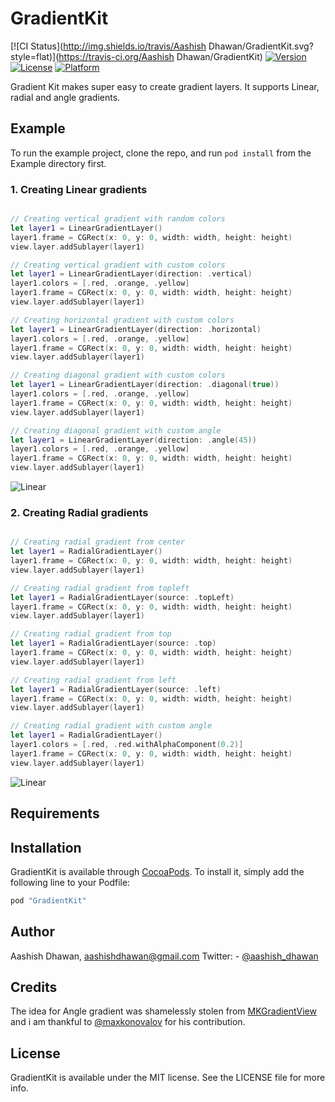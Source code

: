 # GradientKit

[![CI Status](http://img.shields.io/travis/Aashish Dhawan/GradientKit.svg?style=flat)](https://travis-ci.org/Aashish Dhawan/GradientKit)
[![Version](https://img.shields.io/cocoapods/v/GradientKit.svg?style=flat)](http://cocoapods.org/pods/GradientKit)
[![License](https://img.shields.io/cocoapods/l/GradientKit.svg?style=flat)](http://cocoapods.org/pods/GradientKit)
[![Platform](https://img.shields.io/cocoapods/p/GradientKit.svg?style=flat)](http://cocoapods.org/pods/GradientKit)

Gradient Kit makes super easy to create gradient layers. It supports Linear, radial and angle gradients. 

## Example

To run the example project, clone the repo, and run `pod install` from the Example directory first.

### 1. Creating Linear gradients 

```swift

// Creating vertical gradient with random colors 
let layer1 = LinearGradientLayer()
layer1.frame = CGRect(x: 0, y: 0, width: width, height: height)
view.layer.addSublayer(layer1)

// Creating vertical gradient with custom colors 
let layer1 = LinearGradientLayer(direction: .vertical)
layer1.colors = [.red, .orange, .yellow]
layer1.frame = CGRect(x: 0, y: 0, width: width, height: height)
view.layer.addSublayer(layer1)

// Creating horizontal gradient with custom colors 
let layer1 = LinearGradientLayer(direction: .horizontal)
layer1.colors = [.red, .orange, .yellow]
layer1.frame = CGRect(x: 0, y: 0, width: width, height: height)
view.layer.addSublayer(layer1)

// Creating diagonal gradient with custom colors 
let layer1 = LinearGradientLayer(direction: .diagonal(true))
layer1.colors = [.red, .orange, .yellow]
layer1.frame = CGRect(x: 0, y: 0, width: width, height: height)
view.layer.addSublayer(layer1)

// Creating diagonal gradient with custom angle
let layer1 = LinearGradientLayer(direction: .angle(45))
layer1.colors = [.red, .orange, .yellow]
layer1.frame = CGRect(x: 0, y: 0, width: width, height: height)
view.layer.addSublayer(layer1)
```
<img src="https://raw.githubusercontent.com/aashishdhawan/GradientKit/master/Images/linear.png" alt="Linear" align="center" />

### 2. Creating Radial gradients 

```swift

// Creating radial gradient from center 
let layer1 = RadialGradientLayer()
layer1.frame = CGRect(x: 0, y: 0, width: width, height: height)
view.layer.addSublayer(layer1)

// Creating radial gradient from topleft
let layer1 = RadialGradientLayer(source: .topLeft)
layer1.frame = CGRect(x: 0, y: 0, width: width, height: height)
view.layer.addSublayer(layer1)

// Creating radial gradient from top 
let layer1 = RadialGradientLayer(source: .top)
layer1.frame = CGRect(x: 0, y: 0, width: width, height: height)
view.layer.addSublayer(layer1)

// Creating radial gradient from left 
let layer1 = RadialGradientLayer(source: .left)
layer1.frame = CGRect(x: 0, y: 0, width: width, height: height)
view.layer.addSublayer(layer1)

// Creating radial gradient with custom angle
let layer1 = RadialGradientLayer()
layer1.colors = [.red, .red.withAlphaComponent(0.2)]
layer1.frame = CGRect(x: 0, y: 0, width: width, height: height)
view.layer.addSublayer(layer1)
```
<img src="https://raw.githubusercontent.com/aashishdhawan/GradientKit/master/Images/radial.png" alt="Linear" align="center" />

## Requirements

## Installation

GradientKit is available through [CocoaPods](http://cocoapods.org). To install
it, simply add the following line to your Podfile:

```ruby
pod "GradientKit"
```

## Author

Aashish Dhawan, aashishdhawan@gmail.com
Twitter: - [@aashish_dhawan](https://twitter.com/aashish_dhawan)

## Credits 

The idea for Angle gradient was shamelessly stolen from [MKGradientView](https://github.com/maxkonovalov/MKGradientView) and i am thankful to [@maxkonovalov](https://github.com/maxkonovalov) for his contribution.
## License

GradientKit is available under the MIT license. See the LICENSE file for more info.
